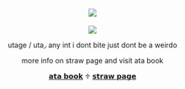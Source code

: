 
<h4 align="center"
 
![](https://komarev.com/ghpvc/?username=utagez&color=152EA8)

 </h4>
<p align="center">
 
<p align="center">
<img src="https://github.com/user-attachments/assets/9daa986d-6a57-4518-a13c-85822a311c20">

<p align="center">  utage / uta◞ any int i dont bite just dont be a weirdo
<p align="center">  more info on straw page and visit ata book
<p align="center">
 <a href="https://therapyavoiderz.atabook.org/">𝗮𝘁𝗮 𝗯𝗼𝗼𝗸</a> ♱ <a href="https://therapyavoiderz.straw.page/">𝘀𝘁𝗿𝗮𝘄 𝗽𝗮𝗴𝗲</a> 
 
 <p align="center">
 <img =>




